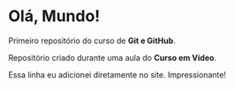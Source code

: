 # Olá, Mundo!
 Primeiro repositório do curso de **Git e GitHub**.

 Repositório criado durante uma aula do **Curso em Vídeo**.
 
 Essa linha eu adicionei diretamente no site. Impressionante!

